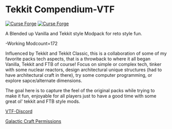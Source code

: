 # Tekkit Compendium-VTF

[![Curse Forge](http://cf.way2muchnoise.eu/full_tekkit-compendium-vtf_downloads.svg)](https://www.curseforge.com/minecraft/modpacks/tekkit-compendium-vtf)  [![Curse Forge](http://cf.way2muchnoise.eu/versions/tekkit-compendium-vtf.svg)](https://www.curseforge.com/minecraft/modpacks/tekkit-compendium-vtf)

A Blended up Vanilla and Tekkit style Modpack for reto style fun.

-Working Modcount=172

Influenced by Tekkit and Tekkit Classic, this is a collaboration of some of my favorite packs tech aspects, that is a throwback to where it all began  Vanilla, Tekkit and FTB of course!
Focus on simple or complex tech, tinker with some nuclear reactors, design architectural unique structures (had to have architectural craft in there), try some computer programming, or explore sapce/alternate dimensions.

The goal here is to capture the feel of the original packs while trying to make it fun, enjoyable for all players just to have a good time with some great ol' tekkit and FTB style mods.

<a href="http://discord.gg/Q4Y6dNV">VTF-Discord</a>

<a href="https://wiki.micdoodle8.com/wiki/Modpack_Permission">Galactic Craft Permissions</a>
